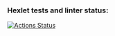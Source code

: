 ### Hexlet tests and linter status:
[![Actions Status](https://github.com/tizele/python-project-50/actions/workflows/hexlet-check.yml/badge.svg)](https://github.com/tizele/python-project-50/actions)